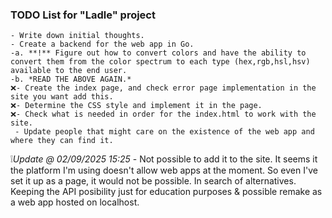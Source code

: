 ### TODO List for "Ladle" project
    - Write down initial thoughts. 
    - Create a backend for the web app in Go.
    -a. **!** Figure out how to convert colors and have the ability to convert them from the color spectrum to each type (hex,rgb,hsl,hsv) available to the end user.
    -b. *READ THE ABOVE AGAIN.*
    ❌- Create the index page, and check error page implementation in the site you want add this.
    ❌- Determine the CSS style and implement it in the page.
    ❌- Check what is needed in order for the index.html to work with the site.
     - Update people that might care on the existence of the web app and where they can find it.

❕*Update @ 02/09/2025 15:25*
       - Not possible to add it to the site. It seems it the platform I'm using doesn't allow web apps at the moment. So even I've set it up as a page, it would not be possible. In search of alternatives. Keeping the API posibility just for education purposes & possible remake as a web app hosted on localhost.
